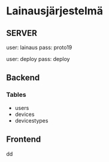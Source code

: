 # Lainausjärjestelmä

## SERVER

user: lainaus
pass: proto19

user: deploy
pass: deploy

## Backend

### Tables

- users
- devices
- devicestypes

## Frontend

dd
